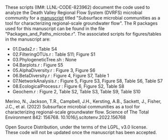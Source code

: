 These scripts (IM#: LLNL-CODE-823962) document the code used to analyze the Death Valley Regional Flow System (DVRFS) microbial community for a <a href="https://www.sciencedirect.com/science/article/pii/S0048969722038657" target="_blank">manuscript</a> titled "Subsurface microbial communities as a tool for characterizing regional-scale groundwater flow". The R packages used for this manuscript can be found in the file "Packages_and_Paths_microbe.r". The associated scripts for figures/tables in the manuscript are:

- 01.Dada2.r : Table S4<br>
- 02.FilteringOTUs.r : Table S11; Figure S1<br>
- 03.PhylogeneticTree.sh : None<br>
- 04.Barplots.r : Figure S5<br>
- 05.AlphaDiversity.r : Figure 3, Figure S6<br>
- 06.BetaDiversity.r : Figure 4, Figure S7, Table 1<br>
- 07.NetworkAnalysis.r : Figure 5, Figure S3, Figure S8, Table S6, Table S7 <br>
- 08.EcologicalProcess.r : Figure 6, Figure S2, Table S8 <br>
- Geochem.r : Figure 2, Table S2, Table S3, Table S9, Table S10<br>

Merino, N., Jackson, T.R., Campbell, J.H., Kersting, A.B., Sackett, J., Fisher, J.C., et al. (2022) Subsurface microbial communities as a tool for characterizing regional-scale groundwater flow. Science of The Total Environment 842: 156768. 10.1016/j.scitotenv.2022.156768

Open Source Distribution, under the terms of the LGPL, v3.0 license.<br>
These code will not be updated once the manuscript has been accepted. 
